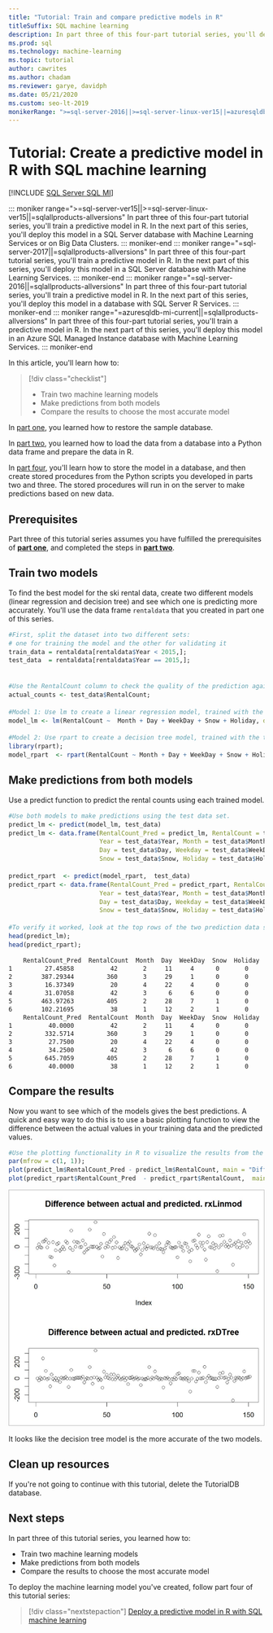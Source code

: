 ```yaml
---
title: "Tutorial: Train and compare predictive models in R"
titleSuffix: SQL machine learning 
description: In part three of this four-part tutorial series, you'll develop two predictive models in R with SQL machine learning, and then select the most accurate model.
ms.prod: sql
ms.technology: machine-learning
ms.topic: tutorial
author: cawrites
ms.author: chadam
ms.reviewer: garye, davidph
ms.date: 05/21/2020
ms.custom: seo-lt-2019
monikerRange: ">=sql-server-2016||>=sql-server-linux-ver15||=azuresqldb-mi-current||=sqlallproducts-allversions"
---
```

# Tutorial: Create a predictive model in R with SQL machine learning
[!INCLUDE [SQL Server SQL MI](../../includes/applies-to-version/sql-asdbmi.md)]

::: moniker range=">=sql-server-ver15||>=sql-server-linux-ver15||=sqlallproducts-allversions"
In part three of this four-part tutorial series, you'll train a predictive model in R. In the next part of this series, you'll deploy this model in a SQL Server database with Machine Learning Services or on Big Data Clusters.
::: moniker-end
::: moniker range="=sql-server-2017||=sqlallproducts-allversions"
In part three of this four-part tutorial series, you'll train a predictive model in R. In the next part of this series, you'll deploy this model in a SQL Server database with Machine Learning Services.
::: moniker-end
::: moniker range="=sql-server-2016||=sqlallproducts-allversions"
In part three of this four-part tutorial series, you'll train a predictive model in R. In the next part of this series, you'll deploy this model in a database with SQL Server R Services.
::: moniker-end
::: moniker range="=azuresqldb-mi-current||=sqlallproducts-allversions"
In part three of this four-part tutorial series, you'll train a predictive model in R. In the next part of this series, you'll deploy this model in an Azure SQL Managed Instance database with Machine Learning Services.
::: moniker-end

In this article, you'll learn how to:

> [!div class="checklist"]
> * Train two machine learning models
> * Make predictions from both models
> * Compare the results to choose the most accurate model

In [part one](r-predictive-model-introduction.md), you learned how to restore the sample database.

In [part two](r-predictive-model-prepare-data.md), you learned how to load the data from a database into a Python data frame and prepare the data in R.

In [part four](r-predictive-model-deploy.md), you'll learn how to store the model in a database, and then create stored procedures from the Python scripts you developed in parts two and three. The stored procedures will run in on the server to make predictions based on new data.

## Prerequisites

Part three of this tutorial series assumes you have fulfilled the prerequisites of [**part one**](r-predictive-model-introduction.md), and completed the steps in [**part two**](r-predictive-model-prepare-data.md).

## Train two models

To find the best model for the ski rental data, create two different models (linear regression and decision tree) and see which one is predicting more accurately. You'll use the data frame `rentaldata` that you created in part one of this series.

```r
#First, split the dataset into two different sets:
# one for training the model and the other for validating it
train_data = rentaldata[rentaldata$Year < 2015,];
test_data  = rentaldata[rentaldata$Year == 2015,];


#Use the RentalCount column to check the quality of the prediction against actual values
actual_counts <- test_data$RentalCount;

#Model 1: Use lm to create a linear regression model, trained with the training data set
model_lm <- lm(RentalCount ~  Month + Day + WeekDay + Snow + Holiday, data = train_data);

#Model 2: Use rpart to create a decision tree model, trained with the training data set
library(rpart);
model_rpart  <- rpart(RentalCount ~ Month + Day + WeekDay + Snow + Holiday, data = train_data);
```

## Make predictions from both models

Use a predict function to predict the rental counts using each trained model.

```r
#Use both models to make predictions using the test data set.
predict_lm <- predict(model_lm, test_data)
predict_lm <- data.frame(RentalCount_Pred = predict_lm, RentalCount = test_data$RentalCount, 
                         Year = test_data$Year, Month = test_data$Month,
                         Day = test_data$Day, Weekday = test_data$WeekDay,
                         Snow = test_data$Snow, Holiday = test_data$Holiday)

predict_rpart  <- predict(model_rpart,  test_data)
predict_rpart <- data.frame(RentalCount_Pred = predict_rpart, RentalCount = test_data$RentalCount, 
                         Year = test_data$Year, Month = test_data$Month,
                         Day = test_data$Day, Weekday = test_data$WeekDay,
                         Snow = test_data$Snow, Holiday = test_data$Holiday)

#To verify it worked, look at the top rows of the two prediction data sets.
head(predict_lm);
head(predict_rpart);
```

```results
    RentalCount_Pred  RentalCount  Month  Day  WeekDay  Snow  Holiday
1         27.45858          42       2     11     4      0       0
2        387.29344         360       3     29     1      0       0
3         16.37349          20       4     22     4      0       0
4         31.07058          42       3      6     6      0       0
5        463.97263         405       2     28     7      1       0
6        102.21695          38       1     12     2      1       0
    RentalCount_Pred  RentalCount  Month  Day  WeekDay  Snow  Holiday
1          40.0000          42       2     11     4      0       0
2         332.5714         360       3     29     1      0       0
3          27.7500          20       4     22     4      0       0
4          34.2500          42       3      6     6      0       0
5         645.7059         405       2     28     7      1       0
6          40.0000          38       1     12     2      1       0
```

## Compare the results

Now you want to see which of the models gives the best predictions. A quick and easy way to do this is to use a basic plotting function to view the difference between the actual values in your training data and the predicted values.

```r
#Use the plotting functionality in R to visualize the results from the predictions
par(mfrow = c(1, 1));
plot(predict_lm$RentalCount_Pred - predict_lm$RentalCount, main = "Difference between actual and predicted. lm")
plot(predict_rpart$RentalCount_Pred  - predict_rpart$RentalCount,  main = "Difference between actual and predicted. rpart")
```

![Comparing the two models](./media/compare-models.png)

It looks like the decision tree model is the more accurate of the two models.

## Clean up resources

If you're not going to continue with this tutorial, delete the TutorialDB database.

## Next steps

In part three of this tutorial series, you learned how to:

* Train two machine learning models
* Make predictions from both models
* Compare the results to choose the most accurate model

To deploy the machine learning model you've created, follow part four of this tutorial series:

> [!div class="nextstepaction"]
> [Deploy a predictive model in R with SQL machine learning](r-predictive-model-deploy.md)
